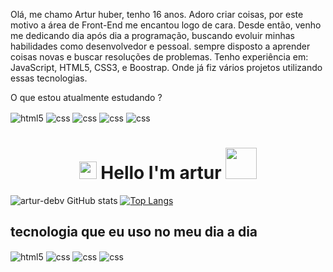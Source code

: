 Olá, me chamo Artur huber, tenho 16 anos. 
Adoro criar coisas, por este motivo a área de Front-End me encantou logo de cara. Desde então, venho me dedicando dia após dia a programação, buscando evoluir minhas habilidades como desenvolvedor e pessoal. sempre disposto a aprender coisas novas e buscar resoluções de problemas.
Tenho experiência em: JavaScript, HTML5, CSS3, e Boostrap. Onde já fiz vários projetos utilizando essas tecnologias.


O que estou atualmente estudando ?
<div style="display: block">
<img align="center" alt="html5" src="https://img.shields.io/badge/HTML5-E34F26?style=for-the-badge&logo=html5&logoColor=white" />
<img align="center" alt="css" src="https://img.shields.io/badge/CSS3-1572B6?style=for-the-badge&logo=css3&logoColor=white" />
<img align="center" alt="css" src="https://img.shields.io/badge/Bootstrap-563D7C?style=for-the-badge&logo=bootstrap&logoColor=white" />
<img align="center" alt="css" src="https://img.shields.io/badge/GIT-E44C30?style=for-the-badge&logo=git&logoColor=white" />
<img align="center" alt="css" src="https://img.shields.io/badge/php-%23777BB4.svg?style=for-the-badge&logo=php&logoColor=white" />











<h1 align="center">
<img src="https://media.giphy.com/media/hvRJCLFzcasrR4ia7z/giphy.gif" width="28"> Hello I'm artur  <img src="https://media.giphy.com/media/12oufCB0MyZ1Go/giphy.gif" width="50">
</h1>



![artur-debv GitHub stats](https://github-readme-stats.vercel.app/api?username=artur-debv&show_icons=true&theme=radical) [![Top Langs](https://github-readme-stats.vercel.app/api/top-langs/?username=artur-debv&layout=compact)](https://github.com/artur-debv/github-readme-stats)


  ## tecnologia que eu uso no meu dia a dia
  
<div style="display: inline_block">
  <img align="center" alt="html5" src="https://img.shields.io/badge/HTML5-E34F26?style=for-the-badge&logo=html5&logoColor=white" />
  <img align="center" alt="css" src="https://img.shields.io/badge/CSS3-1572B6?style=for-the-badge&logo=css3&logoColor=white" />
  <img align="center" alt="css" src="https://img.shields.io/badge/Bootstrap-563D7C?style=for-the-badge&logo=bootstrap&logoColor=white" />
  <img align="center" alt="css" src="https://img.shields.io/badge/GIT-E44C30?style=for-the-badge&logo=git&logoColor=white" />
  
  
 
  
  
 


